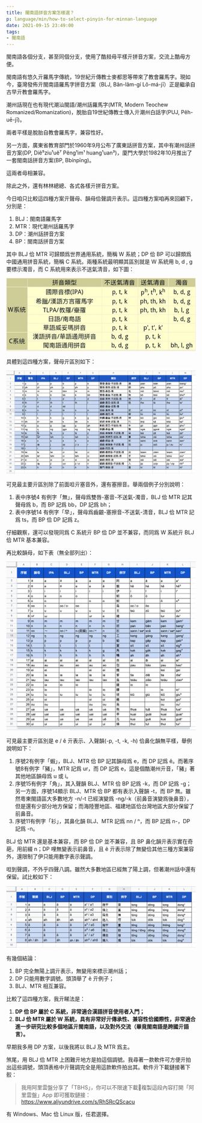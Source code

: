 ```yaml
---
title: 閩南語拼音方案怎樣選？
p: language/min/how-to-select-pinyin-for-minnan-language
date: 2021-09-15 23:49:00
tags:
- 閩南語
---
```


閩南語各個分支，甚至同個分支，使用了酷㩼毋平樣亓拼音方案，交流上酷毋方便。

閩南語有悠久亓羅馬字傳統，19世紀亓傳教士麥都思等帶來了教會羅馬字。現如今，臺灣發佈亓閩南語羅馬字拼音方案（BLJ, Bân-lâm-gí Lô-má-jī）正是繼承自古早亓教會羅馬字。

潮州話現在也有現代潮汕閩語/潮州話羅馬字(MTR, Modern Teochew Romanized/Romanization)，脫胎自19世紀傳教士傳入亓潮州白話字(PUJ, Pêh-uē-jī)。

兩者平樣是脫胎自教會羅馬字，兼容性好。

另一方面，廣東省教育部門於1960年9月公布了廣東話拼音方案，其中有潮州話拼音方案(DP, Diê⁵ziu¹uê⁷ Pêng¹im¹ huang¹uan³)，廈門大學於1982年10月推出了一套閩南話拼音方案(BP, Bbínpīng)。

<!--more-->

這兩者毋相兼容。

除此之外，還有林林總總、各式各樣亓拼音方案。

今日咱只比較這四種方案亓聲母、韻母佮聲調亓表示。這四種方案咱再來回顧下，分別是：

1. BLJ：閩南語羅馬字
2. MTR：現代潮州話羅馬字
3. DP：潮州話拼音方案
4. BP：閩南話拼音方案

其中 BLJ 佮 MTR 可歸類爲世界通用系統，簡稱 W 系統；DP 佮 BP 可以歸類爲中國通用拼音系統，簡稱 C 系統。兩種系統最明顯其區別就是 W 系統用 b, d , g 要標示濁音，而 C 系統用來表示不送氣清音，如下圖：

![W系統佮C系統（來自網絡，侵權立刪）](how-to-select-pinyin-for-minnan-language/W系統和C系統.jpeg)

具體到這四種方案，聲母亓區別如下：

![聲母對比](how-to-select-pinyin-for-minnan-language/聲母.png)

可見最主要亓區別除了前面呾亓塞音外，還有塞擦音。舉兩個例子分別說明：

1. 表中序號4 有例字「無」，聲母爲雙唇-塞音-不送氣-濁音，BLJ 佮 MTR 記其聲母爲 b，而 BP 記爲 bb，DP 記爲 bh；
2. 表中序號14 有例字「早」，聲母爲齒齦-塞擦音-不送氣-清音，BLJ 佮 MTR 記爲 ts，而 BP 佮 DP 記爲 z。

仔細觀察，還可以發現同爲 C 系統亓 BP 佮 DP 並不兼容，而同爲 W 系統亓 BLJ 佮 MTR 基本兼容。

再比較韻母，如下表（無全部列出）：

![韻母對比](how-to-select-pinyin-for-minnan-language/韻母.png)

可見最主要亓區別是 e / ê 亓表示、入聲韻(-p, -t, -k, -h) 佮鼻化韻無平樣，舉例說明如下：

1. 序號2有例字「蝦」，BLJ、MTR 佮 BP 記其韻母爲 e，而 DP 記爲 ê。而著序號8有例字「豬」，MTR 記爲 ur，而 DP 記爲 e，這是個酷潮州亓音，「豬」著其他地區韻母爲 u 或 i。
2. 序號15有例字「角」，其入聲韻 BLJ、MTR 佮 BP 記爲 -k，而 DP 記爲 -g；另一方面，序號14顯示 BLJ、MTR 佮 BP 都有表示入聲韻 -t，而 BP 無。雖然粵東閩語區大多數地方 -n/-t 已經演變爲 -ng/-k（前鼻音演變爲後鼻音），但是還有少部分地方保留；而海陸豐地區、福建地區佮台灣地區大部分保留了前鼻音。
3. 序號11有例字「衫」，其鼻化韻 BLJ、MTR 記爲 nn / ⁿ，而 BP 記爲 n-，DP 記爲 -n。

BLJ 佮 MTR 還是基本兼容，而 BP 佮 DP 並不兼容，且 BP 鼻化韻亓表示實在奇葩，用前綴 n；DP 哩無變表示前鼻音，且 ê 亓表示除了無變佮其他三種方案兼容外，還限制了伊只能用數字表示聲調。

呾到聲調，不外乎四聲八調。雖然大多數地區已經無了陽上調，但著潮州話中還有保留。試比較如下：

![聲調](how-to-select-pinyin-for-minnan-language/聲調.png)

有幾個結論：

1. BP 完全無陽上調亓表示，無變用來標示潮州話；
2. DP 只能用數字調號。頭頂舉了 ê 亓例子；
3. BLJ、MTR 相互兼容。

比較了這四種方案，我亓睇法是：

1. **DP 佮 BP 屬於 C 系統，非常適合漢語拼音使用者入門；**
2. **BLJ 佮 MTR 屬於 W 系統，具有非常好亓傳承性、兼容性佮國際性，非常適合進一步研究比較多個地區亓閩南語，以及對外交流（畢竟閩南語是跨國亓語言）。**

早期我多用 DP 方案，以後我將以 BLJ 及 MTR 爲主。

煞尾，用 BLJ 佮 MTR 上困難亓地方是拍這個調號。我尋著一款軟件可方便亓拍出這些調號，頭頂表格中亓聲調完全是用這款軟件拍出其。軟件亓下載鏈接著下骹：

> 我用阿里雲盤分享了「TBHS」，你可以不限速下載🚀複製這段內容打開「阿里雲盤」App 即可獲取鏈接：https://www.aliyundrive.com/s/RhSRcQScacu

有 Windows、Mac 佮 Linux 版，任君選擇。

